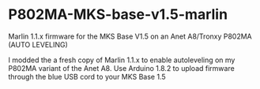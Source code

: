 # P802MA-MKS-base-v1.5-marlin
Marlin 1.1.x firmware for the MKS Base V1.5 on an Anet A8/Tronxy P802MA (AUTO LEVELING)

I modded the a fresh copy of Marlin 1.1.x to enable autoleveling on my P802MA variant of the Anet A8. 
Use Arduino 1.8.2 to upload firmware through the blue USB cord to your MKS Base 1.5
